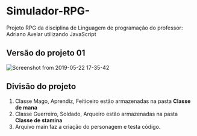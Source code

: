 # Simulador-RPG-
Projeto RPG  da disciplina de Linguagem de programação do professor: Adriano Avelar utilizando JavaScript
## Versão do projeto 01
![Screenshot from 2019-05-22 17-35-42](https://user-images.githubusercontent.com/42783697/58207253-b8eedf80-7cb8-11e9-832c-5e9162f51076.png)
## Divisão do projeto
1. Classe Mago, Aprendiz, Feiticeiro estão armazenadas na pasta **Classe de mana**
2. Classe Guerreiro, Soldado, Arqueiro estão armazenadas na pasta **Classe de stamina**
3. Arquivo main faz a criação do personagem e testa código.
